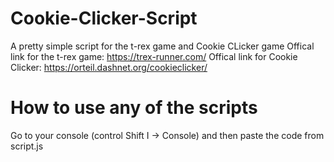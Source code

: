 # Cookie-Clicker-Script
A pretty simple script for the t-rex game and Cookie CLicker game
Offical link for the t-rex game: https://trex-runner.com/
Offical link for Cookie Clicker: https://orteil.dashnet.org/cookieclicker/


# How to use any of the scripts

Go to your console (control Shift I -> Console) and then paste the code from script.js
